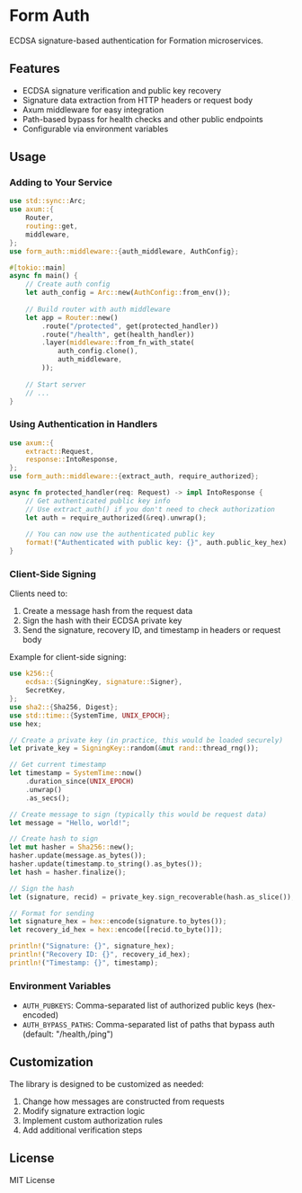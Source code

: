 # Form Auth

ECDSA signature-based authentication for Formation microservices.

## Features

- ECDSA signature verification and public key recovery
- Signature data extraction from HTTP headers or request body
- Axum middleware for easy integration
- Path-based bypass for health checks and other public endpoints
- Configurable via environment variables

## Usage

### Adding to Your Service

```rust
use std::sync::Arc;
use axum::{
    Router,
    routing::get,
    middleware,
};
use form_auth::middleware::{auth_middleware, AuthConfig};

#[tokio::main]
async fn main() {
    // Create auth config
    let auth_config = Arc::new(AuthConfig::from_env());
    
    // Build router with auth middleware
    let app = Router::new()
        .route("/protected", get(protected_handler))
        .route("/health", get(health_handler))
        .layer(middleware::from_fn_with_state(
            auth_config.clone(),
            auth_middleware,
        ));
    
    // Start server
    // ...
}
```

### Using Authentication in Handlers

```rust
use axum::{
    extract::Request,
    response::IntoResponse,
};
use form_auth::middleware::{extract_auth, require_authorized};

async fn protected_handler(req: Request) -> impl IntoResponse {
    // Get authenticated public key info
    // Use extract_auth() if you don't need to check authorization
    let auth = require_authorized(&req).unwrap();
    
    // You can now use the authenticated public key
    format!("Authenticated with public key: {}", auth.public_key_hex)
}
```

### Client-Side Signing

Clients need to:

1. Create a message hash from the request data
2. Sign the hash with their ECDSA private key
3. Send the signature, recovery ID, and timestamp in headers or request body

Example for client-side signing:

```rust
use k256::{
    ecdsa::{SigningKey, signature::Signer},
    SecretKey,
};
use sha2::{Sha256, Digest};
use std::time::{SystemTime, UNIX_EPOCH};
use hex;

// Create a private key (in practice, this would be loaded securely)
let private_key = SigningKey::random(&mut rand::thread_rng());

// Get current timestamp
let timestamp = SystemTime::now()
    .duration_since(UNIX_EPOCH)
    .unwrap()
    .as_secs();

// Create message to sign (typically this would be request data)
let message = "Hello, world!";

// Create hash to sign
let mut hasher = Sha256::new();
hasher.update(message.as_bytes());
hasher.update(timestamp.to_string().as_bytes());
let hash = hasher.finalize();

// Sign the hash
let (signature, recid) = private_key.sign_recoverable(hash.as_slice());

// Format for sending
let signature_hex = hex::encode(signature.to_bytes());
let recovery_id_hex = hex::encode([recid.to_byte()]);

println!("Signature: {}", signature_hex);
println!("Recovery ID: {}", recovery_id_hex);
println!("Timestamp: {}", timestamp);
```

### Environment Variables

- `AUTH_PUBKEYS`: Comma-separated list of authorized public keys (hex-encoded)
- `AUTH_BYPASS_PATHS`: Comma-separated list of paths that bypass auth (default: "/health,/ping")

## Customization

The library is designed to be customized as needed:

1. Change how messages are constructed from requests
2. Modify signature extraction logic
3. Implement custom authorization rules
4. Add additional verification steps

## License

MIT License 